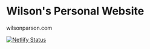 # Wilson's Personal Website

wilsonparson.com

[![Netlify Status](https://api.netlify.com/api/v1/badges/97c69306-9e3e-47f8-ba3d-85f7fc61328b/deploy-status)](https://app.netlify.com/sites/vibrant-hamilton-df7621/deploys)
